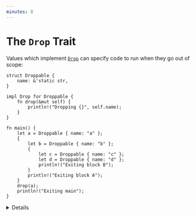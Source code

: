 ```yaml
---
minutes: 8
---
```


# The `Drop` Trait

Values which implement [`Drop`][1] can specify code to run when they go out of
scope:

```rust,editable
struct Droppable {
    name: &'static str,
}

impl Drop for Droppable {
    fn drop(&mut self) {
        println!("Dropping {}", self.name);
    }
}

fn main() {
    let a = Droppable { name: "a" };
    {
        let b = Droppable { name: "b" };
        {
            let c = Droppable { name: "c" };
            let d = Droppable { name: "d" };
            println!("Exiting block B");
        }
        println!("Exiting block A");
    }
    drop(a);
    println!("Exiting main");
}
```

<details>

- Note that `std::mem::drop` is not the same as `std::ops::Drop::drop`.
- Values are automatically dropped when they go out of scope. 
  - They are dropped in reverse declaration order, meaning the first value that
    is dropped will be that of the most recently defined variable.
- When a value is dropped, if it implements `std::ops::Drop` then its
  `Drop::drop` implementation will be called.
- All its fields will then be dropped too, whether or not it implements `Drop`.
- `std::mem::drop` is just an empty function that takes any value. The
  significance is that it takes ownership of the value, so at the end of its
  scope it gets dropped. This makes it a convenient way to explicitly drop
  values earlier than they would otherwise go out of scope.
  - This can be useful for objects that do some work on `drop`: releasing locks,
    closing files, etc.

Discussion points:

- Why doesn't `Drop::drop` take `self`?
  - Short-answer: If it did, `std::mem::drop` would be called at the end of the
    block, resulting in another call to `Drop::drop`, and a stack overflow!
- Try replacing `drop(a)` with `a.drop()`.

</details>

[1]: https://doc.rust-lang.org/std/ops/trait.Drop.html

